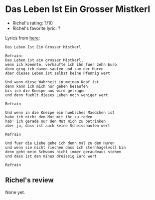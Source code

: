 # Das Leben Ist Ein Grosser Mistkerl

 * Richel's rating: ?/10
 * Richel's favorite lyric: ?

Lyrics from [here](https://github.com/richelbilderbeek/music/blob/master/DasLebenIstEinGrosserMistkerl.md):

```
Das Leben Ist Ein Grosser Mistkerl

Refrain:
Das Leben ist ein grosser Mistkerl,
wenn ich koennte, verkaufte ich ihn fuer zehn Euro
denn ging ich davon saufen und zum der Huren
Aber dieses Leben ist selbst keine Pfennig wert

Und wann diese Wahrheit in meinem Kopf ist
denn kann ich mich nur gehen besaufen
bis ich die Kneipe aus wird getragen
und denn fuehlt dieses Leben noch weniger wert

Refrain

Und wenn in die Kneipe ein huebsches Maedchen ist
habe ich nicht den Mut mit ihr zu reden
hab' ich gerade nur den Mut mich zu betrinken
aber ja, dass ist auch keine Scheisshaufen wert

Refrain

Und fuer die Liebe gehe ich denn mal zu den Huren
und wenn sie nicht riechen dass ich sternhagelvoll bin
denn geht mein Schwans nicht immer geraudeaus stehen
und dass ist den minus dreissig Euro wert

Refrain
```

## Richel's review

None yet.
